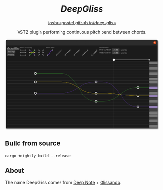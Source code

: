 <h1 align="center"><i>DeepGliss</i></h1>

<p align="center">
 <a href="https://joshuapostel.github.io/deep-gliss">joshuapostel.github.io/deep-gliss</a>
</p>
  
<p align="center">
VST2 plugin performing continuous pitch bend between chords.
</p>

![screenshot](DeepGliss.png)

## Build from source

`cargo +nightly build --release`

## About

The name DeepGliss comes from [Deep Note](https://en.wikipedia.org/wiki/Deep_Note) + [Glissando](https://en.wikipedia.org/wiki/Glissando).
